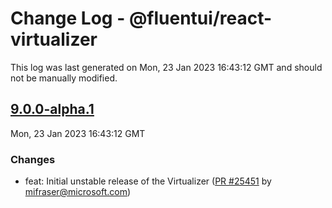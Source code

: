 # Change Log - @fluentui/react-virtualizer

This log was last generated on Mon, 23 Jan 2023 16:43:12 GMT and should not be manually modified.

<!-- Start content -->

## [9.0.0-alpha.1](https://github.com/microsoft/fluentui/tree/@fluentui/react-virtualizer_v9.0.0-alpha.1)

Mon, 23 Jan 2023 16:43:12 GMT

### Changes

- feat: Initial unstable release of the Virtualizer ([PR #25451](https://github.com/microsoft/fluentui/pull/25451) by mifraser@microsoft.com)
